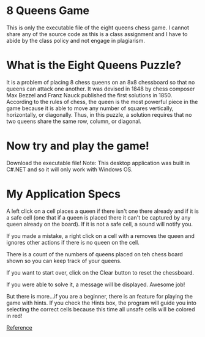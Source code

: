 # 8 Queens Game

This is only the executable file of the eight queens chess game. I cannot share any of the source code as this is a class assignment and I have to abide by the class policy and not engage in plagiarism.

# What is the Eight Queens Puzzle?
It is a problem of placing 8 chess queens on an 8x8 chessboard so that no queens can attack one another. It was devised in 1848 by chess composer Max Bezzel and Franz Nauck published the first solutions in 1850. According to the rules of chess, the queen is the most powerful piece in the game because it is able to move any number of squares vertically, horizontally, or diagonally. Thus, in this puzzle, a solution requires that no two queens share the same row, column, or diagonal.   

# Now try and play the game!
Download the executable file!
Note: This desktop application was built in C#.NET and so it will only work with Windows OS.  

# My Application Specs
A left click on a cell places a queen if there isn't one there already and if it is a safe cell (one that if a queen is placed there it can't be captured by any queen already on the board). If it is not a safe cell, a sound will notify you.  

If you made a mistake, a right click on a cell with a removes the queen and ignores other actions if there is no queen on the cell.  

There is a count of the numbers of queens placed on teh chess board shown so you can keep track of your queens. 

If you want to start over, click on the Clear button to reset the chessboard.

If you were able to solve it, a message will be displayed. Awesome job!

But there is more...if you are a beginner, there is an feature for playing the game with hints. If you check the Hints box, the program will guide you into selecting the correct cells because this time all unsafe cells will be colored in red!

[Reference](https://en.wikipedia.org/wiki/Eight_queens_puzzle)  
